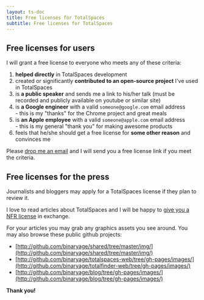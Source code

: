 ```yaml
---
layout: ts-doc
title: Free licenses for TotalSpaces
subtitle: Free licenses for TotalSpaces
---
```


## Free licenses for users

I will grant a free license to everyone who meets any of these criteria:

1. **helped directly** in TotalSpaces development
2. created or significantly **contributed to an open-source project** I've used in TotalSpaces
3. is **a public speaker** and sends me a link to his/her talk (must be recorded and publicly available on youtube or similar site)
4. is **a Google engineer** with a valid `someone@google.com` email address<br>- this is my "thanks" for the Chrome project and great meals
5. is **an Apple employee** with a valid `someone@apple.com` email address<br>- this is my general "thank you" for making awesome products
6. feels that he/she should get a free license for **some other reason** and convinces me

Please [drop me an email](mailto:support@binaryage.com?subject=Free%20TotalSpaces%20license%20request) and I will send you a free license link if you meet the criteria.

## Free licenses for the press

Journalists and bloggers may apply for a TotalSpaces license if they plan to review it.

I love to read articles about TotalSpaces and I will be happy to [give you a NFR license](mailto:support@binaryage.com?subject=NFR%20TotalSpaces%20license%20request) in exchange.

For your articles you may grab any graphics assets you see around. You may also browse these public github projects:

* [http://github.com/binaryage/shared/tree/master/img/](http://github.com/binaryage/shared/tree/master/img/)
* [http://github.com/binaryage/totalspaces-web/tree/gh-pages/images/](http://github.com/binaryage/totalfinder-web/tree/gh-pages/images/)
* [http://github.com/binaryage/blog/tree/gh-pages/images/](http://github.com/binaryage/blog/tree/gh-pages/images/)

**Thank you!**